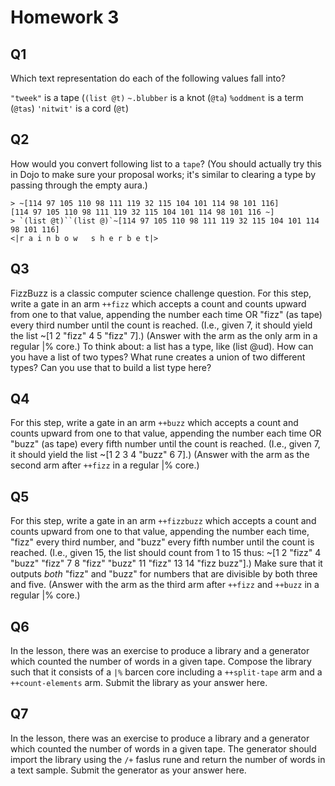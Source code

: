 # Homework 3

## Q1

Which text representation do each of the following values fall into?

`"tweek"` is a tape (`(list @t)`
`~.blubber` is a knot (`@ta`)
`%oddment` is a term (`@tas`)
`'nitwit'` is a cord (`@t`)

## Q2

How would you convert following list to a `tape`?  (You should actually try this in Dojo to make sure your proposal works; it's similar to clearing a type by passing through the empty aura.)
```hoon
> ~[114 97 105 110 98 111 119 32 115 104 101 114 98 101 116]
[114 97 105 110 98 111 119 32 115 104 101 114 98 101 116 ~]
> `(list @t)``(list @)`~[114 97 105 110 98 111 119 32 115 104 101 114 98 101 116]
<|r a i n b o w   s h e r b e t|>
```

## Q3

FizzBuzz is a classic computer science challenge question.  For this step, write a gate in an arm `++fizz` which accepts a count and counts upward from one to that value, appending the number each time OR "fizz" (as tape) every third number until the count is reached.  (I.e., given 7, it should yield the list ~[1 2 "fizz" 4 5 "fizz" 7].)  (Answer with the arm as the only arm in a regular |% core.)
To think about:  a list has a type, like (list @ud).  How can you have a list of two types?  What rune creates a union of two different types?  Can you use that to build a list type here?


## Q4

For this step, write a gate in an arm `++buzz` which accepts a count and counts upward from one to that value, appending the number each time OR "buzz" (as tape) every fifth number until the count is reached.  (I.e., given 7, it should yield the list ~[1 2 3 4 "buzz" 6 7].)  (Answer with the arm as the second arm after `++fizz` in a regular |% core.)


## Q5

For this step, write a gate in an arm `++fizzbuzz` which accepts a count and counts upward from one to that value, appending the number each time, "fizz" every third number, and "buzz" every fifth number until the count is reached.  (I.e., given 15, the list should count from 1 to 15 thus: ~[1 2 "fizz" 4 "buzz" "fizz" 7 8 "fizz" "buzz" 11 "fizz" 13 14 "fizz buzz"].)  Make sure that it outputs *both* "fizz" and "buzz" for numbers that are divisible by both three and five.  (Answer with the arm as the third arm after `++fizz` and `++buzz` in a regular |% core.)


## Q6

In the lesson, there was an exercise to produce a library and a generator which counted the number of words in a given tape.  Compose the library such that it consists of a `|%` barcen core including a `++split-tape` arm and a `++count-elements` arm.  Submit the library as your answer here.


## Q7

In the lesson, there was an exercise to produce a library and a generator which counted the number of words in a given tape.  The generator should import the library using the `/+` faslus rune and return the number of words in a text sample.  Submit the generator as your answer here.
